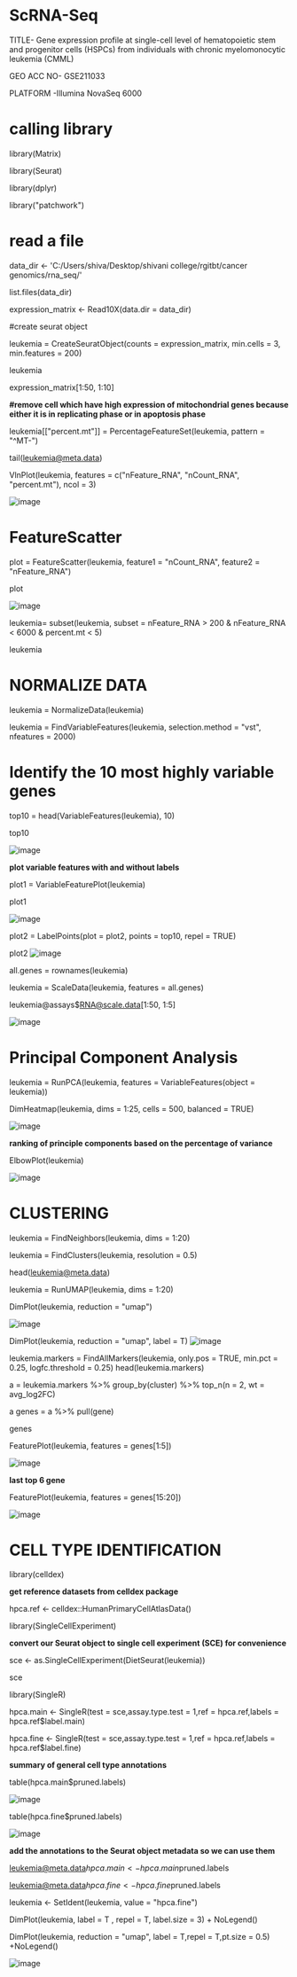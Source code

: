 # ScRNA-Seq
TITLE- Gene expression profile at single-cell level of hematopoietic stem and progenitor cells (HSPCs) from individuals with chronic myelomonocytic leukemia (CMML)

GEO ACC NO- GSE211033

PLATFORM -Illumina NovaSeq 6000

# calling library

library(Matrix)

library(Seurat)

library(dplyr)

library("patchwork")

# read a file
data_dir <- 'C:/Users/shiva/Desktop/shivani college/rgitbt/cancer genomics/rna_seq/'

list.files(data_dir)

expression_matrix <- Read10X(data.dir = data_dir)

#create seurat object

leukemia = CreateSeuratObject(counts = expression_matrix, min.cells = 3, min.features = 200) 

leukemia

expression_matrix[1:50, 1:10]

**#remove cell which have high expression of mitochondrial genes because either it is in replicating phase or in apoptosis phase**

leukemia[["percent.mt"]] = PercentageFeatureSet(leukemia, pattern = "^MT-")

tail(leukemia@meta.data)

VlnPlot(leukemia, features = c("nFeature_RNA", "nCount_RNA", "percent.mt"), ncol = 3)

![image](https://user-images.githubusercontent.com/66779651/200185280-5481970d-6de6-43cc-98ee-de89aab10248.png)

# FeatureScatter
plot = FeatureScatter(leukemia, feature1 = "nCount_RNA", feature2 = "nFeature_RNA")

plot

![image](https://user-images.githubusercontent.com/66779651/200185294-06958980-1f4e-4399-ae32-845d12bba5bf.png)


leukemia= subset(leukemia, subset = nFeature_RNA > 200 & nFeature_RNA < 6000 & percent.mt < 5)

leukemia

# NORMALIZE DATA

leukemia = NormalizeData(leukemia)

leukemia = FindVariableFeatures(leukemia, selection.method = "vst", nfeatures = 2000)

# Identify the 10 most highly variable genes

top10 = head(VariableFeatures(leukemia), 10)

top10

![image](https://user-images.githubusercontent.com/66779651/200185338-860166a2-543e-46b4-979f-b9cdf5c68fb5.png)

**plot variable features with and without labels**

plot1 = VariableFeaturePlot(leukemia)

plot1

![image](https://user-images.githubusercontent.com/66779651/200185344-e76e663d-bbeb-436a-8020-bb739a72ef4c.png)

plot2 = LabelPoints(plot = plot2, points = top10, repel = TRUE)

plot2
![image](https://user-images.githubusercontent.com/66779651/200185397-0c183cae-15c3-4f9a-8e27-2973d6236363.png)


all.genes = rownames(leukemia)

leukemia = ScaleData(leukemia, features = all.genes)

leukemia@assays$RNA@scale.data[1:50, 1:5]

![image](https://user-images.githubusercontent.com/66779651/200185454-acd69135-da2c-424d-b0bf-cb9a1bb1ddd9.png)

# Principal Component Analysis

leukemia = RunPCA(leukemia, features = VariableFeatures(object = leukemia))

DimHeatmap(leukemia, dims = 1:25, cells = 500, balanced = TRUE)

![image](https://user-images.githubusercontent.com/66779651/200185482-cbcd9d8c-efdc-46a9-9012-7f75ec03e13e.png)

**ranking of principle components based on the percentage of variance**

ElbowPlot(leukemia)

![image](https://user-images.githubusercontent.com/66779651/200185495-d9641edc-8cd8-4d80-8aca-0baf4a30c12c.png)

# CLUSTERING 

leukemia = FindNeighbors(leukemia, dims = 1:20)

leukemia = FindClusters(leukemia, resolution = 0.5)

head(leukemia@meta.data)

leukemia = RunUMAP(leukemia, dims = 1:20)

DimPlot(leukemia, reduction = "umap")

![image](https://user-images.githubusercontent.com/66779651/200185577-98644d44-ca4d-443e-ad70-1172ab5ae00c.png)

DimPlot(leukemia, reduction = "umap", label = T)
![image](https://user-images.githubusercontent.com/66779651/200185585-1821b230-fe2e-43ba-b37f-6b6ba6f6dffe.png)

leukemia.markers = FindAllMarkers(leukemia, only.pos = TRUE, min.pct = 0.25, logfc.threshold = 0.25)
head(leukemia.markers)

a = leukemia.markers %>% group_by(cluster) %>% top_n(n = 2, wt = avg_log2FC)

a
genes = a %>% pull(gene)

genes

FeaturePlot(leukemia, features = genes[1:5])

![image](https://user-images.githubusercontent.com/66779651/200188165-53e8d114-5b28-44c7-a462-1e505135fba9.png)

**last top 6 gene**

FeaturePlot(leukemia, features = genes[15:20])

![image](https://user-images.githubusercontent.com/66779651/200188265-ab70c047-e52f-4a05-b10c-055b42307ca4.png)


# CELL TYPE IDENTIFICATION
library(celldex)

**get reference datasets from celldex package**

hpca.ref <- celldex::HumanPrimaryCellAtlasData()

library(SingleCellExperiment)

**convert our Seurat object to single cell experiment (SCE) for convenience**

sce <- as.SingleCellExperiment(DietSeurat(leukemia))

sce

library(SingleR)

hpca.main <- SingleR(test = sce,assay.type.test = 1,ref = hpca.ref,labels = hpca.ref$label.main)

hpca.fine <- SingleR(test = sce,assay.type.test = 1,ref = hpca.ref,labels = hpca.ref$label.fine)

**summary of general cell type annotations** 

table(hpca.main$pruned.labels)

![image](https://user-images.githubusercontent.com/66779651/200187323-8dd2ba71-105c-4bb4-9cae-4a8b439160b2.png)

table(hpca.fine$pruned.labels)

![image](https://user-images.githubusercontent.com/66779651/200187342-87daaf76-5a64-442d-a506-a2588ff3e6f3.png)

**add the annotations to the Seurat object metadata so we can use them**

leukemia@meta.data$hpca.main   <- hpca.main$pruned.labels

leukemia@meta.data$hpca.fine   <- hpca.fine$pruned.labels

leukemia <- SetIdent(leukemia, value = "hpca.fine")

DimPlot(leukemia, label = T , repel = T, label.size = 3) + NoLegend()

DimPlot(leukemia, reduction = "umap", label = T,repel = T,pt.size = 0.5) +NoLegend()

![image](https://user-images.githubusercontent.com/66779651/200187085-8a1e1ad9-97b6-4bef-8d08-9345a34fbd43.png)



